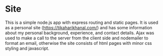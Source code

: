 # Site
This is a simple node.js app with express routing and static pages. 
It is used as a personal site (https://tikaharikhanal.com/) and has some information about my personal background, experience, and contact details.
Ajax was used to make a call to the server from the client side and nodemailer to format an email, otherwise the site consists of html pages with minor css styling and javascript.
